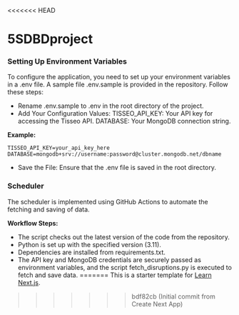 <<<<<<< HEAD
# 5SDBDproject

### Setting Up Environment Variables

To configure the application, you need to set up your environment variables in a .env file. A sample file .env.sample is provided in the repository. Follow these steps:

- Rename .env.sample to .env in the root directory of the project.
- Add Your Configuration Values:
        TISSEO_API_KEY: Your API key for accessing the Tisseo API.
        DATABASE: Your MongoDB connection string.
  
**Example:**
```env
TISSEO_API_KEY=your_api_key_here
DATABASE=mongodb+srv://username:password@cluster.mongodb.net/dbname
```
- Save the File:
Ensure that the .env file is saved in the root directory.


### Scheduler
The scheduler is implemented using GitHub Actions to automate the fetching and saving of data.

**Workflow Steps:**

- The script checks out the latest version of the code from the repository.
- Python is set up with the specified version (3.11).
- Dependencies are installed from requirements.txt.
- The API key and MongoDB credentials are securely passed as environment variables, and the script fetch_disruptions.py is executed to fetch and save data.
=======
This is a starter template for [Learn Next.js](https://nextjs.org/learn).
>>>>>>> bdf82cb (Initial commit from Create Next App)
